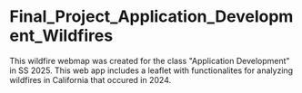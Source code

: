 # Final_Project_Application_Development_Wildfires
This wildfire webmap was created for the class "Application Development" in SS 2025. This web app includes a leaflet with functionalites for analyzing wildfires in California that occured in 2024.
